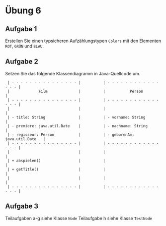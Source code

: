 # Übung 6
## Aufgabe 1
Erstellen Sie einen typsicheren Aufzählungstypen `Colors` mit den Elementen `ROT`,
`GRÜN` und `BLAU`.

## Aufgabe 2
Setzen Sie das folgende Klassendiagramm in Java-Quellcode um.

```
 | - - - - - - - - - - - - - - - |          | - - - - - - - - - - - - - - - |	
 |             Film              |          |           Person              |
 | - - - - - - - - - - - - - - - |          | - - - - - - - - - - - - - - - |	
 |                               |          |                               |
 | - title: String               |          | - vorname: String             |
 | - premiere: java.util.Date    |          | - nachname: String            |
 | - regisseur: Person           |          | - geborenAm: java.util.Date   |
 | - - - - - - - - - - - - - - - |          | - - - - - - - - - - - - - - - |	
 |                               |          |                               |
 | + abspielen()                 |          |                               |
 | + getTitle()                  |          |                               |
 |                               |          |                               |
 | - - - - - - - - - - - - - - - |          | - - - - - - - - - - - - - - - |
 ```
 
## Aufgabe 3
Teilaufgaben a-g siehe Klasse `Node`
Teilaufgabe h siehe Klasse `TestNode`